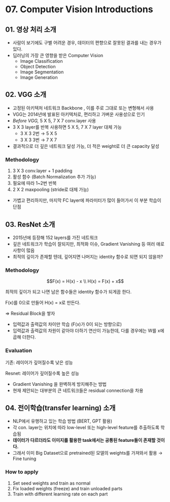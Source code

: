 # 07. Computer Vision Introductions

## 01. 영상 처리 소개

- 사람이 보기에도 구별 어려운 경우, 데이터의 편향으로 잘못된 결과를 내는 경우가 있다.
- 딥러닝의 가장 큰 영향을 받은 Computer Vision
  - Image Classification
  - Object Detection
  - Image Segmentation
  - Image Generation



## 02. VGG 소개

- 고정된 아키텍처 네트워크 Backbone , 이를 주로 그대로 또는 변형해서 사용
- VGG는 2014년에 발표된 아키텍처로, 편리하고 가벼운 사용성으로 인기
- *Before VGG,* 5 X 5, 7 X 7 conv.layer 사용
- 3 X 3 layer를 반복 사용하면 5 X 5, 7 X 7 layer 대체 가능
  - 3 X 3 2번 → 5 X 5
  - 3 X 3 3번 → 7 X 7
- 결과적으로 더 깊은 네트워크 달성 가능, 더 적은 weight로 더 큰 capacity 달성



### Methodology

1. 3 X 3 conv.layer + 1 padding
2. 활성 함수 (Batch Normalization 추가 가능)
3. 필요에 따라 1~2번 반복
4. 2 X 2 maxpooling (stride로 대체 가능)

- 가볍고 편리하지만, 마지막 FC layer에 파라미터가 많이 들어가서 이 부분 학습이 단점



## 03. ResNet 소개

- 2015년에 등장해 152 layers를 가진 네트워크
- 깊은 네트워크가 학습이 잘되지만, 최적화 이슈, Gradient Vanishing 등 여러 애로사항이 많음
- 최적의 깊이가 존재할 텐데, 깊어지면 나머지는 identity 함수로 되면 되지 않을까?



### Methodology

$$F(x) = H(x) - x \\ H(x) = F(x) + x$$

최적의 깊이가 되고 나면 남은 함수들은 identity 함수가 되게끔 한다.

F(x)를 0으로 만들어 H(x) = x로 만든다.

⇒ Residual Block을 쌓자

- 입력값과 출력값의 차이만 학습 (F(x)가 0이 되는 방향으로)
- 입력값과 출력값의 차원이 같아야 더하기 연산이 가능한데, 다를 경우에는 W를 x에 곱해 더한다.



### Evaluation

기존: 레이어가 깊어질수록 낮은 성능

Resnet: 레이어가 깊어질수록 높은 성능

- Gradient Vanishing 을 완벽하게 방지해주는 방법
- 현재 제안되는 대부분의 큰 네트워크들은 residual connection을 차용



## 04. 전이학습(transfer learning) 소개

- NLP에서 유행하고 있는 학습 방법 (BERT, GPT 활용)
- 각 con. layer는 위치에 따라 low-level 또는 high-level feature를 추출하도록 학습됨
- **데이터가 다르더라도 이미지를 활용한 task에서는 공통된 feature들이 존재할 것이다.**
- 그래서 이미 Big Dataset으로 pretrained된 모델의 weights를 가져와서 활용 → Fine tuning



### How to apply

1. Set seed weights and train as normal
2. Fix loaded weights (freeze) and train unloaded parts
3. Train with different learning rate on each part